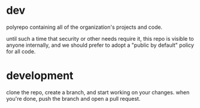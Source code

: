 # dev

polyrepo containing all of the organization's projects and code.

until such a time that security or other needs require it, this repo is visible to anyone internally, and we should prefer to adopt a "public by default" policy for all code.

# development

clone the repo, create a branch, and start working on your changes. when you're done, push the branch and open a pull request.